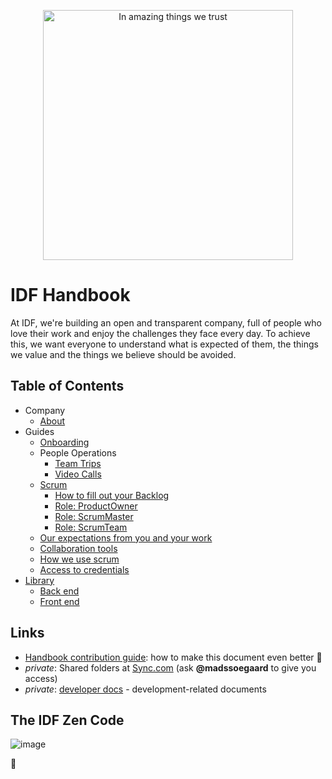 <p align="center"><img src="https://public-media.interaction-design.org/images/idf-logo-full-expanded.svg" alt="In amazing things we trust" width="400"></p>

# IDF Handbook

At IDF, we're building an open and transparent company, full of people who love their work and enjoy the challenges they face every day.
To achieve this, we want everyone to understand what is expected of them, the things we value and the things we believe should be avoided.

## Table of Contents

- Company
  - [About](/company/about.md)
- Guides
  - [Onboarding](/guides/onboarding/README.md)
  - People Operations
    - [Team Trips](/guides/people_operations/team-trips.md)
    - [Video Calls](/guides/people_operations/video_call.md)
  - [Scrum](/guides/scrum/overview.md)
    - [How to fill out your Backlog](/guides/scrum/backlog.md)
    - [Role: ProductOwner](/guides/scrum/productOwner.md)
    - [Role: ScrumMaster](/guides/scrum/scrumMaster.md)
    - [Role: ScrumTeam](/guides/scrum/scrumTeam.md)
  - [Our expectations from you and your work](expectations.md)
  - [Collaboration tools](/guides/collaboration-tools.md)
  - [How we use scrum](/guides/scrum/README.md)
  - [Access to credentials](/guides/credentials.md)
- [Library](/library/README.md)
  - [Back end](/library/back-end/README.md)
  - [Front end](/library/front-end/README.md)

## Links

- [Handbook contribution guide](CONTRIBUTING.md): how to make this document even better 🦄
- _private_: Shared folders at [Sync.com](https://cp.sync.com/files/) (ask **@madssoegaard** to give you access)
- _private_: [developer docs](https://github.com/InteractionDesignFoundation/IDF-web/blob/develop/docs/README.md) - development-related documents

## The IDF Zen Code

![image](https://user-images.githubusercontent.com/13465519/45677743-8445e980-bb67-11e8-9243-9ae29dea255a.png)

🦄
